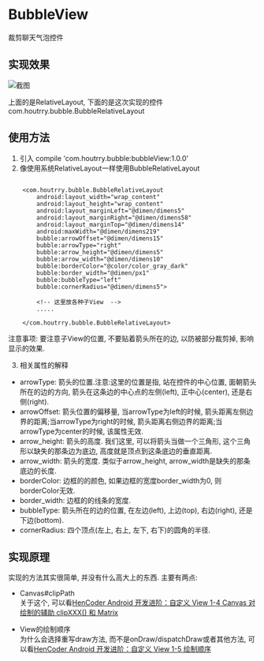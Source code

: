 # BubbleView

裁剪聊天气泡控件

## 实现效果

![截图](https://raw.githubusercontent.com/houtrry/BubbleView/master/img/screenshot01.png)  
  
上面的是RelativeLayout, 下面的是这次实现的控件com.houtrry.bubble.BubbleRelativeLayout

## 使用方法

1. 引入 compile 'com.houtrry.bubble:bubbleView:1.0.0'
2. 像使用系统RelativeLayout一样使用BubbleRelativeLayout

```

    <com.houtrry.bubble.BubbleRelativeLayout
        android:layout_width="wrap_content"
        android:layout_height="wrap_content"
        android:layout_marginLeft="@dimen/dimens5"
        android:layout_marginRight="@dimen/dimens58"
        android:layout_marginTop="@dimen/dimens14"
        android:maxWidth="@dimen/dimens219"
        bubble:arrowOffset="@dimen/dimens15"
        bubble:arrowType="right"
        bubble:arrow_height="@dimen/dimens5"
        bubble:arrow_width="@dimen/dimens10"
        bubble:borderColor="@color/color_gray_dark"
        bubble:border_width="@dimen/px1"
        bubble:bubbleType="left"
        bubble:cornerRadius="@dimen/dimens5">

		<!-- 这里放各种子View  -->
		.....

    </com.houtrry.bubble.BubbleRelativeLayout>

```

注意事项: 要注意子View的位置, 不要贴着箭头所在的边, 以防被部分裁剪掉, 影响显示的效果.

3. 相关属性的解释  
* arrowType: 箭头的位置.注意:这里的位置是指, 站在控件的中心位置, 面朝箭头所在的边的方向, 箭头在这条边的中心点的左侧(left), 正中心(center), 还是右侧(right).
* arrowOffset: 箭头位置的偏移量, 当arrowType为left的时候, 箭头距离左侧边界的距离;当arrowType为right的时候, 箭头距离右侧边界的距离;当arrowType为center的时候, 该属性无效.
* arrow_height: 箭头的高度. 我们这里, 可以将箭头当做一个三角形, 这个三角形以缺失的那条边为底边, 高度就是顶点到这条底边的垂直距离.
* arrow_width: 箭头的宽度. 类似于arrow_height, arrow_width是缺失的那条底边的长度.  
* borderColor: 边框的的颜色, 如果边框的宽度border_width为0, 则borderColor无效.  
* border_width: 边框的的线条的宽度.  
* bubbleType: 箭头所在的边的位置, 在左边(left), 上边(top), 右边(right), 还是下边(bottom).  
* cornerRadius: 四个顶点(左上, 右上, 左下, 右下)的圆角的半径.  

## 实现原理

实现的方法其实很简单, 并没有什么高大上的东西. 主要有两点:
* Canvas#clipPath  
    关于这个, 可以看[HenCoder Android 开发进阶：自定义 View 1-4 Canvas 对绘制的辅助 clipXXX() 和 Matrix](http://hencoder.com/ui-1-4/)  

* View的绘制顺序  
    为什么会选择重写draw方法, 而不是onDraw/dispatchDraw或者其他方法, 可以看[HenCoder Android 开发进阶：自定义 View 1-5 绘制顺序](http://hencoder.com/ui-1-5/)